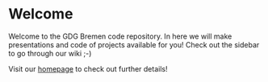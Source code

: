 # Welcome #

Welcome to the GDG Bremen code repository. In here we will make presentations and code of projects available for you! Check out the sidebar to go through our wiki ;-)

Visit our [homepage](http://bremen.gtugs.org) to check out further details!